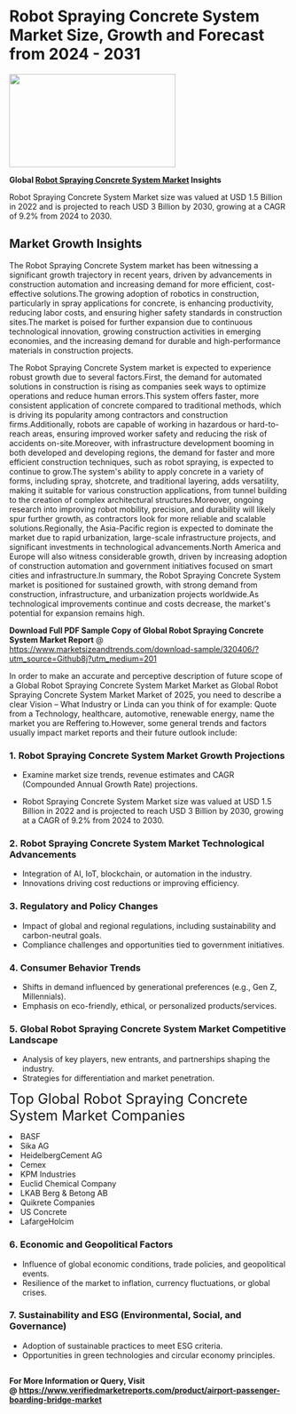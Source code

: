 <H1>Robot Spraying Concrete System Market Size, Growth and Forecast from 2024 - 2031</H1><img class="aligncenter size-medium wp-image-584254" src="https://thirdeyenews.in/wp-content/uploads/2024/09/Global-Market-Research-300x168.jpeg" alt="" width="300" height="168" /><p><strong>Global&nbsp;<a href="https://www.marketsizeandtrends.com/download-sample/320406/?utm_source=Github8j?utm_medium=201">Robot Spraying Concrete System Market</a> Insights</strong></p><p>Robot Spraying Concrete System Market size was valued at USD 1.5 Billion in 2022 and is projected to reach USD 3 Billion by 2030, growing at a CAGR of 9.2% from 2024 to 2030.</p><p><h2>Market Growth Insights</h2> <p>The Robot Spraying Concrete System market has been witnessing a significant growth trajectory in recent years, driven by advancements in construction automation and increasing demand for more efficient, cost-effective solutions.The growing adoption of robotics in construction, particularly in spray applications for concrete, is enhancing productivity, reducing labor costs, and ensuring higher safety standards in construction sites.The market is poised for further expansion due to continuous technological innovation, growing construction activities in emerging economies, and the increasing demand for durable and high-performance materials in construction projects.</p> <p>The Robot Spraying Concrete System market is expected to experience robust growth due to several factors.First, the demand for automated solutions in construction is rising as companies seek ways to optimize operations and reduce human errors.This system offers faster, more consistent application of concrete compared to traditional methods, which is driving its popularity among contractors and construction firms.Additionally, robots are capable of working in hazardous or hard-to-reach areas, ensuring improved worker safety and reducing the risk of accidents on-site.Moreover, with infrastructure development booming in both developed and developing regions, the demand for faster and more efficient construction techniques, such as robot spraying, is expected to continue to grow.The system's ability to apply concrete in a variety of forms, including spray, shotcrete, and traditional layering, adds versatility, making it suitable for various construction applications, from tunnel building to the creation of complex architectural structures.Moreover, ongoing research into improving robot mobility, precision, and durability will likely spur further growth, as contractors look for more reliable and scalable solutions.Regionally, the Asia-Pacific region is expected to dominate the market due to rapid urbanization, large-scale infrastructure projects, and significant investments in technological advancements.North America and Europe will also witness considerable growth, driven by increasing adoption of construction automation and government initiatives focused on smart cities and infrastructure.In summary, the Robot Spraying Concrete System market is positioned for sustained growth, with strong demand from construction, infrastructure, and urbanization projects worldwide.As technological improvements continue and costs decrease, the market's potential for expansion remains high.<p><span class=""><strong>Download Full PDF Sample Copy of Global Robot Spraying Concrete System Market Report</strong> @ <a href="https://www.marketsizeandtrends.com/download-sample/320406/?utm_source=Github8j?utm_medium=201" target="_blank">https://www.marketsizeandtrends.com/download-sample/320406/?utm_source=Github8j?utm_medium=201</a></span></p><p>In order to make an accurate and perceptive description of future scope of a Global&nbsp;Robot Spraying Concrete System Market Market as Global&nbsp;Robot Spraying Concrete System Market Market of 2025, you need to describe a clear Vision &ndash; What Industry or Linda can you think of for example: Quote from a Technology, healthcare, automotive, renewable energy, name the market you are Reffering to.However, some general trends and factors usually impact market reports and their future outlook include:</p><h3>1.&nbsp;<strong>Robot Spraying Concrete System Market Growth Projections</strong></h3><ul><li>Examine market size trends, revenue estimates and CAGR (Compounded Annual Growth Rate) projections.</li><li><p>Robot Spraying Concrete System Market size was valued at USD 1.5 Billion in 2022 and is projected to reach USD 3 Billion by 2030, growing at a CAGR of 9.2% from 2024 to 2030.</p></li></ul><h3>2.&nbsp;<strong>Robot Spraying Concrete System Market Technological Advancements</strong></h3><ul><li>Integration of AI, IoT, blockchain, or automation in the industry.</li><li>Innovations driving cost reductions or improving efficiency.</li></ul><h3>3.&nbsp;<strong>Regulatory and Policy Changes</strong></h3><ul><li>Impact of global and regional regulations, including sustainability and carbon-neutral goals.</li><li>Compliance challenges and opportunities tied to government initiatives.</li></ul><h3>4.&nbsp;<strong>Consumer Behavior Trends</strong></h3><ul><li>Shifts in demand influenced by generational preferences (e.g., Gen Z, Millennials).</li><li>Emphasis on eco-friendly, ethical, or personalized products/services.</li></ul><h3>5.&nbsp;<strong>Global Robot Spraying Concrete System Market Competitive Landscape</strong></h3><ul><li>Analysis of key players, new entrants, and partnerships shaping the industry.</li><li>Strategies for differentiation and market penetration.</li></ul><p data-pm-slice="1 1 []"><span style="color: inherit; font-family: inherit; font-size: 25px;">Top Global Robot Spraying Concrete System Market Companies</span></p><div class="" data-test-id=""><p><li>BASF</li><li> Sika AG</li><li> HeidelbergCement AG</li><li> Cemex</li><li> KPM Industries</li><li> Euclid Chemical Company</li><li> LKAB Berg & Betong AB</li><li> Quikrete Companies</li><li> US Concrete</li><li> LafargeHolcim</li></p></div><h3>6.&nbsp;<strong>Economic and Geopolitical Factors</strong></h3><ul><li>Influence of global economic conditions, trade policies, and geopolitical events.</li><li>Resilience of the market to inflation, currency fluctuations, or global crises.</li></ul><h3>7.&nbsp;<strong>Sustainability and ESG (Environmental, Social, and Governance)</strong></h3><ul><li>Adoption of sustainable practices to meet ESG criteria.</li><li>Opportunities in green technologies and circular economy principles.</li></ul><h2><strong style="font-size: 14px;">For More Information or Query, Visit @&nbsp;</strong><a style="background-color: #ffffff; font-size: 14px;" href="https://www.marketsizeandtrends.com/report/robot-spraying-concrete-system-market/" target="_blank">https://www.verifiedmarketreports.com/product/airport-passenger-boarding-bridge-market</a></h2>